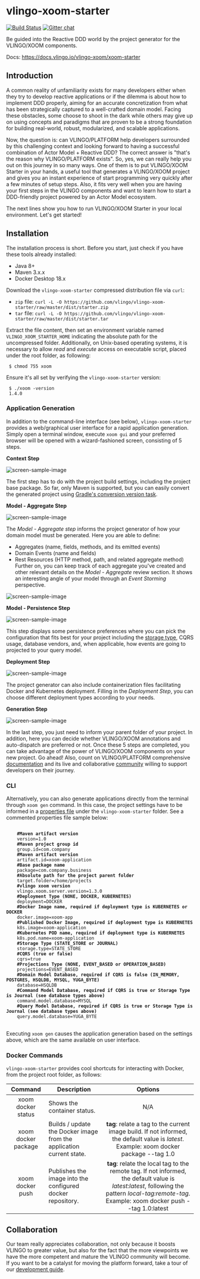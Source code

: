 # vlingo-xoom-starter

[![Build Status](https://travis-ci.org/vlingo/vlingo-xoom-starter.svg?branch=master)](https://travis-ci.org/vlingo/vlingo-xoom-starter) [![Gitter chat](https://badges.gitter.im/gitterHQ/gitter.png)](https://gitter.im/vlingo-platform-java/community/)

Be guided into the Reactive DDD world by the project generator for the VLINGO/XOOM components.

Docs: https://docs.vlingo.io/vlingo-xoom/xoom-starter

## Introduction

A common reality of unfamiliarity exists for many developers either when they try to develop reactive applications or if the dilemma is about how to implement DDD properly, aiming for an accurate concretization from what has been strategically captured to a well-crafted domain model. Facing these obstacles, some choose to shoot in the dark while others may give up on using concepts and paradigms that are proven to be a strong foundation for building real-world, robust, modularized, and scalable applications. 

Now, the question is: can VLINGO/PLATFORM help developers surrounded by this challenging context and looking forward to having a successful combination of Actor Model + Reactive DDD? The correct answer is "that's the reason why VLINGO/PLATFORM exists". So, yes, we can really help you out on this journey in so many ways. One of them is to put VLINGO/XOOM Starter in your hands, a useful tool that generates a VLINGO/XOOM project and gives you an instant experience of start programming very quickly after a few minutes of setup steps. Also, it fits very well when you are having your first steps in the VLINGO components and want to learn how to start a DDD-friendly project powered by an Actor Model ecosystem. 

The next lines show you how to run VLINGO/XOOM Starter in your local environment. Let's get started!

## Installation 

The installation process is short. Before you start, just check if you have these tools already installed:

* Java 8+
* Maven 3.x.x
* Docker Desktop 18.x

Download the `vlingo-xoom-starter` compressed distribution file via `curl`:

* `zip` file: `curl -L -O https://github.com/vlingo/vlingo-xoom-starter/raw/master/dist/starter.zip`
* `tar` file: `curl -L -O https://github.com/vlingo/vlingo-xoom-starter/raw/master/dist/starter.tar`

Extract the file content, then set an environment variable named `VLINGO_XOOM_STARTER_HOME` indicating the absolute path for the uncompressed folder. Additionally, on Unix-based operating systems, it is necessary to allow _read_ and _execute_ access on executable script, placed under the root folder, as following:

``` 
 $ chmod 755 xoom
```

Ensure it's all set by verifying the `vlingo-xoom-starter` version:

``` 
 $ ./xoom -version
 1.4.0
```

### Application Generation 

In addition to the command-line interface (see below), `vlingo-xoom-starter` provides a web/graphical user interface for a rapid application generation. Simply open a terminal window, execute `xoom gui` and your preferred browser will be opened with a wizard-fashioned screen, consisting of 5 steps.

**Context Step**

![screen-sample-image](https://gblobscdn.gitbook.com/assets%2F-LLB-V2sJmANuWISDmBf%2F-MM0sShPfweroMLy17IM%2F-MM159JUDGJ54jMcKZX5%2Fimage.png)

The first step has to do with the project build settings, including the project base package. So far, only Maven is supported, but you can easily convert the generated project using [Gradle's conversion version task](https://docs.gradle.org/current/userguide/migrating_from_maven.html#migmvn:automatic_conversion).

**Model - Aggregate Step**

![screen-sample-image](https://gblobscdn.gitbook.com/assets%2F-LLB-V2sJmANuWISDmBf%2F-MM1ED3Unz8WBDfG1Taa%2F-MM1FX_DCts7bJHJ5aLX%2Fimage.png)

The *Model - Aggregate step* informs the project generator of how your domain model must be generated. Here you are able to define:
* Aggregates (name, fields, methods, and its emitted events)
* Domain Events (name and fields)
* Rest Resources (HTTP method, path, and related aggregate method) 
Further on, you can keep track of each aggregate you've created and other relevant details on the *Model - Aggregate* review section. It shows an interesting angle of your model through an *Event Storming* perspective.

![screen-sample-image](https://gblobscdn.gitbook.com/assets%2F-LLB-V2sJmANuWISDmBf%2F-MM1IvPWmZlz3V0QdMPM%2F-MM1KFlltcy6E7Fo7DQ_%2Fimage.png?alt=media&token=3f9a7722-c1ef-4c3a-a84b-b61ba67926be)

**Model - Persistence Step**

![screen-sample-image](https://gblobscdn.gitbook.com/assets%2F-LLB-V2sJmANuWISDmBf%2F-MM1IvPWmZlz3V0QdMPM%2F-MM1OXroZiao0hr-lz0m%2Fimage.png)

This step displays some persistence preferences where you can pick the configuration that fits best for your project including the [storage type](https://docs.vlingo.io/vlingo-symbio), CQRS usage, database vendors, and, when applicable, how events are going to projected to your query model.

**Deployment Step**

![screen-sample-image](https://gblobscdn.gitbook.com/assets%2F-LLB-V2sJmANuWISDmBf%2F-MM1OnfL6SZVQVnR5BAn%2F-MM1Rr473DOo9d6ijq4N%2Fimage.png)

The project generator can also include containerization files facilitating Docker and Kubernetes deployment. Filling in the *Deployment Step*, you can choose different deployment types according to your needs. 

**Generation Step**

![screen-sample-image](https://gblobscdn.gitbook.com/assets%2F-LLB-V2sJmANuWISDmBf%2F-MM1SB3vLO4INqIJkXOx%2F-MM1UeV0LJIuciHmQ8ax%2Fimage.png)

In the last step, you just need to inform your parent folder of your project. In addition, here you can decide whether VLINGO/XOOM annotations and auto-dispatch are preferred or not. 
Once these 5 steps are completed, you can take advantage of the power of VLINGO/XOOM components on your new project. Go ahead! Also, count on VLINGO/PLATFORM comprehensive [documentation](https://docs.vlingo.io/) and its live and collaborative [community](https://gitter.im/vlingo-platform-java/community) willing to support developers on their journey.
     
### CLI

Alternatively, you can also generate applications directly from the terminal through `xoom gen` command. In this case, the project settings have to be informed in a <a href="https://github.com/vlingo/vlingo-xoom-starter/blob/master/dist/starter/vlingo-xoom-starter.properties">properties file</a> under the <code>vlingo-xoom-starter</code> folder. 
See a commented properties file sample below:    

<pre>
<code>
    <strong>#Maven artifact version</strong>
    version=1.0
    <strong>#Maven project group id</strong>
    group.id=com.company
    <strong>#Maven artifact version</strong>
    artifact.id=xoom-application
    <strong>#Base package name</strong>
    package=com.company.business
    <strong>#Absolute path for the project parent folder</strong>
    target.folder=/home/projects
    <strong>#vlingo xoom version</strong>
    vlingo.xoom.server.version=1.3.0
    <strong>#Deployment Type (NONE, DOCKER, KUBERNETES)</strong>
    deployment=DOCKER
    <strong>#Docker Image name, required if deployment type is KUBERNETES or DOCKER</strong>
    docker.image=xoom-app
    <strong>#Published Docker Image, required if deployment type is KUBERNETES</strong>
    k8s.image=xoom-application
    <strong>#Kubernetes POD name, required if deployment type is KUBERNETES</strong>
    k8s.pod.name=xoom-application
    <strong>#Storage Type (STATE_STORE or JOURNAL)</strong>
    storage.type=STATE_STORE
    <strong>#CQRS (true or false)</strong>
    cqrs=true
    <strong>#Projections Type (NONE, EVENT_BASED or OPERATION_BASED)</strong>
    projections=EVENT_BASED
    <strong>#Domain Model Database, required if CQRS is false (IN_MEMORY, POSTGRES, HSQLDB, MYSQL, YUGA_BYTE)</strong>
    database=HSQLDB
    <strong>#Command Model Database, required if CQRS is true or Storage Type is Journal (see database types above)</strong>
    command.model.database=MYSQL
    <strong>#Query Model Database, required if CQRS is true or Storage Type is Journal (see database types above)</strong>
    query.model.database=YUGA_BYTE
</code>
</pre>

Executing `xoom gen` causes the application generation based on the settings above, which are the same available on user interface.  

### Docker Commands

`vlingo-xoom-starter` provides cool shortcuts for interacting with Docker, from the project root folder, as follows:

<table>
    <thead>
        <tr>
            <th align="center">Command</th>
            <th align="center">Description</th>
            <th align="center">Options</th>
        </tr>
    </thead>
    <tbody>
        <tr>
            <td align="center">xoom docker status</td>
            <td align="left">Shows the container status.</td>
            <td align="center">N/A</td>
        </tr>
        <tr>
            <td align="center">xoom docker package</td>
            <td align="left">Builds / update the Docker image from the application current state.</td>
            <td align="center"><strong>tag</strong>: relate a tag to the current image build. If not informed, the default value is <em>latest</em>. Example: xoom docker package --tag 1.0</td>
        </tr>
        <tr>
            <td align="center">xoom docker push</td>
            <td align="left">Publishes the image into the configured docker repository.</td>
            <td align="center"><strong>tag</strong>: relate the local tag to the remote tag. If not informed, the default value is <em>latest:latest</em>, following the pattern <em>local-tag:remote-tag</em>. Example: xoom docker push --tag 1.0:latest</td>
        </tr>
    </tbody>
</table>

## Collaboration

Our team really appreciates collaboration, not only because it boosts VLINGO to greater value, but also for the fact that the more viewpoints we have the more competent and mature the VLINGO community will become. If you want to be a catalyst for moving the platform forward, take a tour of our [development guide](https://github.com/vlingo/vlingo-xoom-starter/blob/master/DEV-GUIDE.md). 
